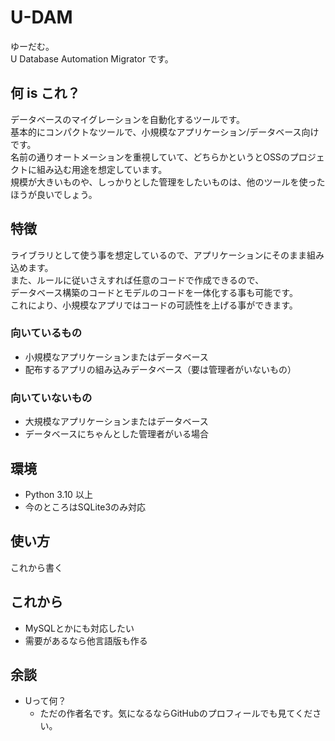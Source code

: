 # U-DAM

ゆーだむ。<br>
U Database Automation Migrator です。

## 何 is これ？

データベースのマイグレーションを自動化するツールです。<br>
基本的にコンパクトなツールで、小規模なアプリケーション/データベース向けです。<br>
名前の通りオートメーションを重視していて、どちらかというとOSSのプロジェクトに組み込む用途を想定しています。<br>
規模が大きいものや、しっかりとした管理をしたいものは、他のツールを使ったほうが良いでしょう。

## 特徴

ライブラリとして使う事を想定しているので、アプリケーションにそのまま組み込めます。<br>
また、ルールに従いさえすれば任意のコードで作成できるので、<br>
データベース構築のコードとモデルのコードを一体化する事も可能です。<br>
これにより、小規模なアプリではコードの可読性を上げる事ができます。<br>

### 向いているもの

- 小規模なアプリケーションまたはデータベース
- 配布するアプリの組み込みデータベース（要は管理者がいないもの）

### 向いていないもの

- 大規模なアプリケーションまたはデータベース
- データベースにちゃんとした管理者がいる場合

## 環境

- Python 3.10 以上
- 今のところはSQLite3のみ対応

## 使い方

これから書く

## これから

- MySQLとかにも対応したい
- 需要があるなら他言語版も作る

## 余談

- Uって何？
    - ただの作者名です。気になるならGitHubのプロフィールでも見てください。